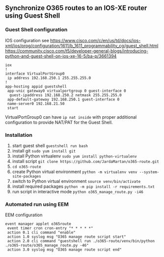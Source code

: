 ## Synchronize O365 routes to an IOS-XE router using Guest Shell

### Guest Shell configuration

IOS configuration
see https://www.cisco.com/c/en/us/td/docs/ios-xml/ios/prog/configuration/1611/b_1611_programmability_cg/guest_shell.html
https://community.cisco.com/t5/developer-general-blogs/introducing-python-and-guest-shell-on-ios-xe-16-5/ba-p/3661394

```
iox
!
interface VirtualPortGroup0
 ip address 192.168.250.1 255.255.255.0
!
app-hosting appid guestshell
 app-vnic gateway0 virtualportgroup 0 guest-interface 0
  guest-ipaddress 192.168.250.2 netmask 255.255.255.0
 app-default-gateway 192.168.250.1 guest-interface 0
 name-server0 192.168.21.50
 start
```
VirtualPortGroup0 can have `ip nat inside` with proper additional configuration to provide NAT/PAT for the Guest Shell.

### Installation

1. start guest shell `guestshell run bash`
2. install git `sudo yum install git`
3. install Python virtualenv `sudo yum install python-virtualenv`
4. install script `git clone https://github.com/JardaMartan/o365-route.git`
5. `cd o365-route`
6. create Python virtual environment `python -m virtualenv venv --system-site-packages`
7. switch to Python virtual environment `source venv/bin/activate`
8. install required packages `python -m pip install -r requirements.txt`
9. run script in interactive mode `python o365_manage_route.py -i46`

### Automated run using EEM

EEM configuration
```
event manager applet o365route
 event timer cron cron-entry "* * * * *"
 action 0.1 cli command "enable"
 action 1.0 syslog msg "O365 manage route script start"
 action 2.0 cli command "guestshell run ./o365-route/venv/bin/python ./o365-route/o365_manage_route.py -46"
 action 3.0 syslog msg "O365 manage route script end"
```
